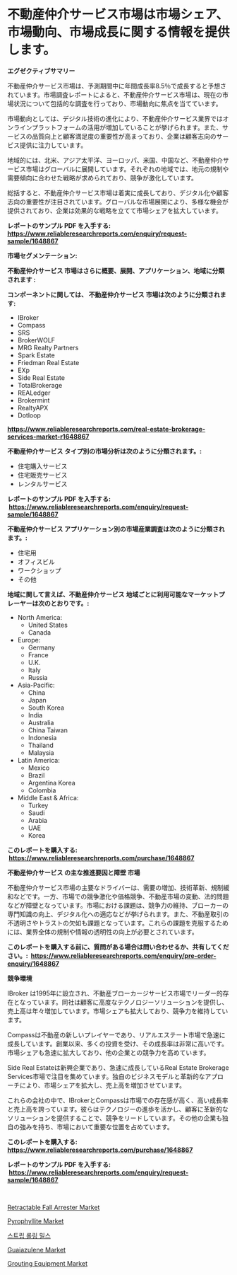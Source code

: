 <p><h1>不動産仲介サービス市場は市場シェア、市場動向、市場成長に関する情報を提供します。</h1></p><p><strong>エグゼクティブサマリー</strong></p>
<p><p>不動産仲介サービス市場は、予測期間中に年間成長率8.5％で成長すると予想されています。市場調査レポートによると、不動産仲介サービス市場は、現在の市場状況について包括的な調査を行っており、市場動向に焦点を当てています。</p><p>市場動向としては、デジタル技術の進化により、不動産仲介サービス業界ではオンラインプラットフォームの活用が増加していることが挙げられます。また、サービスの品質向上と顧客満足度の重要性が高まっており、企業は顧客志向のサービス提供に注力しています。</p><p>地域的には、北米、アジア太平洋、ヨーロッパ、米国、中国など、不動産仲介サービス市場はグローバルに展開しています。それぞれの地域では、地元の規制や需要傾向に合わせた戦略が求められており、競争が激化しています。</p><p>総括すると、不動産仲介サービス市場は着実に成長しており、デジタル化や顧客志向の重要性が注目されています。グローバルな市場展開により、多様な機会が提供されており、企業は効果的な戦略を立てて市場シェアを拡大しています。</p></p>
<p><strong>レポートのサンプル PDF を入手する: <a href="https://www.reliableresearchreports.com/enquiry/request-sample/1648867">https://www.reliableresearchreports.com/enquiry/request-sample/1648867</a></strong></p>
<p><strong>市場セグメンテーション:</strong></p>
<p><strong> 不動産仲介サービス 市場はさらに概要、展開、アプリケーション、地域に分類されます :</strong></p>
<p><strong>コンポーネントに関しては、 不動産仲介サービス 市場は次のように分類されます: &nbsp;</strong></p>
<p><ul><li>IBroker</li><li>Compass</li><li>SRS</li><li>BrokerWOLF</li><li>MRG Realty Partners</li><li>Spark Estate</li><li>Friedman Real Estate</li><li>EXp</li><li>Side Real Estate</li><li>TotalBrokerage</li><li>REALedger</li><li>Brokermint</li><li>RealtyAPX</li><li>Dotloop</li></ul></p>
<p><strong><a href="https://www.reliableresearchreports.com/real-estate-brokerage-services-market-r1648867">https://www.reliableresearchreports.com/real-estate-brokerage-services-market-r1648867</a></strong></p>
<p><strong> 不動産仲介サービス タイプ別の市場分析は次のように分類されます。:</strong></p>
<p><ul><li>住宅購入サービス</li><li>住宅販売サービス</li><li>レンタルサービス</li></ul></p>
<p><strong>レポートのサンプル PDF を入手する: &nbsp;<a href="https://www.reliableresearchreports.com/enquiry/request-sample/1648867">https://www.reliableresearchreports.com/enquiry/request-sample/1648867</a></strong></p>
<p><strong> 不動産仲介サービス アプリケーション別の市場産業調査は次のように分類されます。:</strong></p>
<p><ul><li>住宅用</li><li>オフィスビル</li><li>ワークショップ</li><li>その他</li></ul></p>
<p><strong>地域に関して言えば、不動産仲介サービス 地域ごとに利用可能なマーケットプレーヤーは次のとおりです。:</strong></p>
<p><ul>
    <li>
        North America:
        <ul>
            <li>United States</li>
            <li>Canada</li>
        </ul>
    </li>
    <li>
        Europe:
        <ul>
            <li>Germany</li>
            <li>France</li>
            <li>U.K.</li>
            <li>Italy</li>
            <li>Russia</li>
        </ul>
    </li>
    <li>
        Asia-Pacific:
        <ul>
            <li>China</li>
            <li>Japan</li>
            <li>South Korea</li>
            <li>India</li>
            <li>Australia</li>
            <li>China Taiwan</li>
            <li>Indonesia</li>
            <li>Thailand</li>
            <li>Malaysia</li>
        </ul>
    </li>
    <li>
        Latin America:
        <ul>
            <li>Mexico</li>
            <li>Brazil</li>
            <li>Argentina Korea</li>
            <li>Colombia</li>
        </ul>
    </li>
    <li>
        Middle East & Africa:
        <ul>
            <li>Turkey</li>
            <li>Saudi</li>
            <li>Arabia</li>
            <li>UAE</li>
            <li>Korea</li>
        </ul>
    </li>
    </ul></p>
<p><strong>このレポートを購入する: &nbsp;<a href="https://www.reliableresearchreports.com/purchase/1648867">https://www.reliableresearchreports.com/purchase/1648867</a></strong></p>
<p><strong>不動産仲介サービス の主な推進要因と障壁 市場</strong></p>
<p><p>不動産仲介サービス市場の主要なドライバーは、需要の増加、技術革新、規制緩和などです。一方、市場での競争激化や価格競争、不動産市場の変動、法的問題などが障壁となっています。市場における課題は、競争力の維持、ブローカーの専門知識の向上、デジタル化への適応などが挙げられます。また、不動産取引の不透明さやトラストの欠如も課題となっています。これらの課題を克服するためには、業界全体の規制や情報の透明性の向上が必要とされています。</p></p>
<p><strong>このレポートを購入する前に、質問がある場合は問い合わせるか、共有してください。:&nbsp; <a href="https://www.reliableresearchreports.com/enquiry/pre-order-enquiry/1648867">https://www.reliableresearchreports.com/enquiry/pre-order-enquiry/1648867</a></strong></p>
<p><strong>競争環境</strong></p>
<p><p>IBroker は1995年に設立され、不動産ブローカージサービス市場でリーダー的存在となっています。同社は顧客に高度なテクノロジーソリューションを提供し、売上高は年々増加しています。市場シェアも拡大しており、競争力を維持しています。</p><p>Compassは不動産の新しいプレイヤーであり、リアルエステート市場で急速に成長しています。創業以来、多くの投資を受け、その成長率は非常に高いです。市場シェアも急速に拡大しており、他の企業との競争力を高めています。</p><p>Side Real Estateは新興企業であり、急速に成長しているReal Estate Brokerage Services市場で注目を集めています。独自のビジネスモデルと革新的なアプローチにより、市場シェアを拡大し、売上高を増加させています。</p><p>これらの会社の中で、IBrokerとCompassは市場での存在感が高く、高い成長率と売上高を誇っています。彼らはテクノロジーの進歩を活かし、顧客に革新的なソリューションを提供することで、競争をリードしています。その他の企業も独自の強みを持ち、市場において重要な位置を占めています。</p></p>
<p><strong>このレポートを購入する: &nbsp; <a href="https://www.reliableresearchreports.com/purchase/1648867">https://www.reliableresearchreports.com/purchase/1648867</a></strong></p>
<p><strong>レポートのサンプル PDF を入手する: &nbsp;<a href="https://www.reliableresearchreports.com/enquiry/request-sample/1648867">https://www.reliableresearchreports.com/enquiry/request-sample/1648867</a></strong><strong></strong></p>
<p>&nbsp;</p>
<p><p><a href="https://github.com/gulaimolin/Market-Research-Report-List-4/blob/main/retractable-fall-arrester-market.md">Retractable Fall Arrester Market</a></p><p><a href="https://issuu.com/reportprime-2/docs/pyrophyllite-market-size-2030.pptx">Pyrophyllite Market</a></p><p><a href="https://github.com/vs019sa3m8x/Market-Research-Report-List-1/blob/main/960410225706.md">스트립 롤링 밀스</a></p><p><a href="https://issuu.com/reportprime-2/docs/guaiazulene-market-size-2030.pptx">Guaiazulene Market</a></p><p><a href="https://github.com/mauripalmi/Market-Research-Report-List-2/blob/main/grouting-equipment-market.md">Grouting Equipment Market</a></p></p>